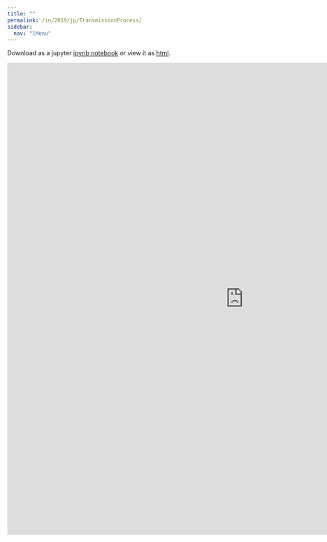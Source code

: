 ```yaml
---
title: ""
permalink: /in/2019/jp/TransmissionProcess/
sidebar:
  nav: "lMenu"
---
```


Download as a jupyter [ipynb notebook](https://lamastex.github.io/scalable-data-science/in/2019/jp/TransmissionProcess.ipynb) or view it as [html](https://lamastex.github.io/scalable-data-science/in/2019/jp/TransmissionProcess.html).

<iframe src="https://lamastex.github.io/scalable-data-science/in/2019/jp/TransmissionProcess.html" width="1080" height="1080" frameborder="0"></iframe>

